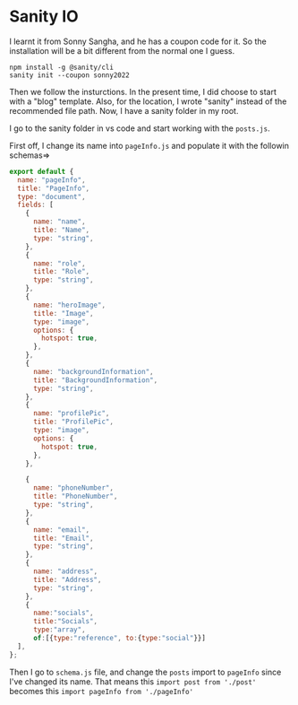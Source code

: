# Sanity IO

I learnt it from Sonny Sangha, and he has a coupon code for it. So the installation will be a bit different from the normal one I guess.

```
npm install -g @sanity/cli
sanity init --coupon sonny2022
```

Then we follow the insturctions. In the present time, I did choose to start with a "blog" template. Also, for the location, I wrote "sanity" instead of the recommended file path. Now, I have a sanity folder in my root.

I go to the sanity folder in vs code and start working with the `posts.js`.

First off, I change its name into `pageInfo.js` and populate it with the followin schemas=>

```javascript
export default {
  name: "pageInfo",
  title: "PageInfo",
  type: "document",
  fields: [
    {
      name: "name",
      title: "Name",
      type: "string",
    },
    {
      name: "role",
      title: "Role",
      type: "string",
    },
    {
      name: "heroImage",
      title: "Image",
      type: "image",
      options: {
        hotspot: true,
      },
    },
    {
      name: "backgroundInformation",
      title: "BackgroundInformation",
      type: "string",
    },
    {
      name: "profilePic",
      title: "ProfilePic",
      type: "image",
      options: {
        hotspot: true,
      },
    },

    {
      name: "phoneNumber",
      title: "PhoneNumber",
      type: "string",
    },
    {
      name: "email",
      title: "Email",
      type: "string",
    },
    {
      name: "address",
      title: "Address",
      type: "string",
    },
    {
      name:"socials",
      title:"Socials",
      type:"array",
      of:[{type:"reference", to:{type:"social"}}]
  ],
};
```

Then I go to `schema.js` file, and change the `posts` import to `pageInfo` since I've changed its name. That means this `import post from './post' ` becomes this `import pageInfo from './pageInfo' `
